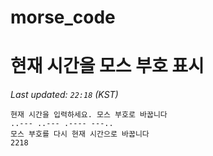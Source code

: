 # morse_code
# 현재 시간을 모스 부호 표시
<!-- MORSE_TIME_START -->
_Last updated: `22:18` (KST)_

```
현재 시간을 입력하세요. 모스 부호로 바꿉니다
..--- ..--- .---- ---..
모스 부호를 다시 현재 시간으로 바꿉니다
2218
```
<!-- MORSE_TIME_END -->
